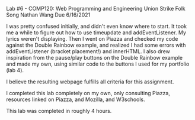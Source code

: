 Lab #6 - COMP120: Web Programming and Engineering
Union Strike Folk Song
Nathan Wang
Due 6/16/2021

I was pretty confused initially, and didn't even know where to start. It took me a while to figure out how to use timeupdate and addEventListener. My lyrics weren't displaying. Then I went on Piazza and checked my code against the Double Rainbow example, and realized I had some errors with addEventListener (bracket placement!) and innerHTML. I also drew inspiration from the pause/play buttons on the Double Rainbow example and made my own, using similar code to the buttons I used for my portfolio (lab 4).

I believe the resulting webpage fulfills all criteria for this assignment.

I completed this lab completely on my own, only consulting Piazza, resources linked on Piazza, and Mozilla, and W3schools.

This lab was completed in roughly 4 hours.
